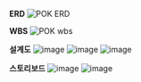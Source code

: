 <b>ERD</b>
![POK ERD](https://github.com/myqkq111/POKproject/assets/128581492/91c16ff7-536e-4fef-9a12-1e3227f23b16)

<b>WBS</b>
![POK wbs](https://github.com/myqkq111/POKproject/assets/128581492/97dc490a-9805-4c73-9903-65a98edf5f79)

<b>설계도</b>
![image](https://github.com/myqkq111/POKproject/assets/128581492/902bf793-f0e8-4551-8c4e-c0778382162c)
![image](https://github.com/myqkq111/POKproject/assets/128581492/a3b22fa8-c6c4-4786-a476-641a5c320216)
![image](https://github.com/myqkq111/POKproject/assets/128581492/e2bea632-9fc0-4a13-8b66-cacdc3da6a1f)

<b>스토리보드</b>
![image](https://github.com/myqkq111/POKproject/assets/128581492/b0dd39ef-53d8-47d2-9151-c01bc627e0f6)
![image](https://github.com/myqkq111/POKproject/assets/128581492/f6a5be7f-f67e-4bfc-81d9-90af1f1c08da)
